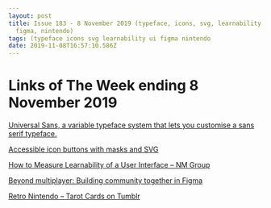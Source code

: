 ```yaml
---
layout: post
title: Issue 183 - 8 November 2019 (typeface, icons, svg, learnability, ui,
  figma, nintendo)
tags: (typeface icons svg learnability ui figma nintendo
date: 2019-11-08T16:57:10.586Z
---
```

# Links of The Week ending 8 November 2019

<a href="https://universalsans.com" title="Universal Sans, a variable typeface system that lets you customise a sans serif typeface." alt="Universal Sans, a variable typeface system that lets you customise a sans serif typeface." target="_blank">Universal Sans, a variable typeface system that lets you customise a sans serif typeface.</a>

<a href="https://equinusocio.dev/blog/accessible-icon-buttons-with-masks-and-svgs" title="Accessible icon buttons with masks and SVG" alt="Accessible icon buttons with masks and SVG" target="_blank">Accessible icon buttons with masks and SVG</a>

<a href="https://www.nngroup.com/articles/measure-learnability/" title="How to Measure Learnability of a User Interface" alt="How to Measure Learnability of a User Interface" target="_blank">How to Measure Learnability of a User Interface – NM Group</a>

<a href="https://www.figma.com/blog/introducing-figma-community/" title="Beyond multiplayer: Building community together in Figma" alt="Beyond multiplayer: Building community together in Figma" target="_blank">Beyond multiplayer: Building community together in Figma</a>

<a href="https://retrogamingblog.tumblr.com/post/188573283688/mario-tarot-paintings-made-by-katie-clark" title="Retro Nintendo - Tarot Cards on Tumblr" alt="Retro Nintendo - Tarot Cards on Tumblr" target="_blank">Retro Nintendo – Tarot Cards on Tumblr</a>
